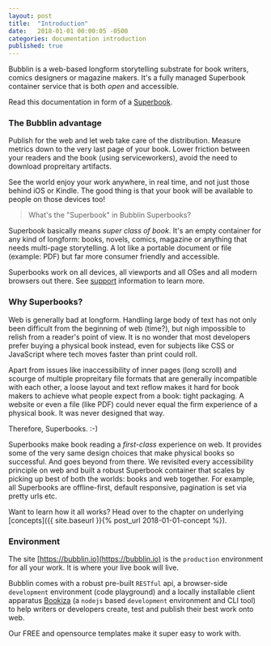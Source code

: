 ```yaml
---
layout: post
title:  "Introduction"
date:   2018-01-01 00:00:05 -0500
categories: documentation introduction
published: true
---
```


Bubblin is a web-based longform storytelling substrate for book writers, comics designers or magazine makers. It's a fully managed Superbook container service that is both *open* and accessible.

Read this documentation in form of a [Superbook](https://bubblin.io/book/official-handbook-by-marvin-danig/1).

### The Bubblin advantage
Publish for the web and let web take care of the distribution. Measure metrics down to the very last page of your book. Lower friction between your readers and the book (using serviceworkers), avoid the need to download propreitary artifacts.

See the world enjoy your work anywhere, in real time, and not just those behind iOS or Kindle. The good thing is that your book will be available to people on those devices too!

> What's the "Superbook" in Bubblin Superbooks?

Superbook basically means *super class of book*. It's an empty container for any kind of longform: books, novels, comics, magazine or anything that needs multi-page storytelling. A lot like a portable document or file (example: PDF) but far more consumer friendly and accessible.

Superbooks work on all devices, all viewports and all OSes and all modern browsers out there. See [support](https://bubblin.io/support) information to learn more.

### Why Superbooks?

Web is generally bad at longform. Handling large body of text has not only been difficult from the beginning of web (time?), but nigh impossible to relish from a reader's point of view. It is no wonder that most developers prefer buying a physical book instead, even for subjects like CSS or JavaScript where tech moves faster than print could roll.

Apart from issues like inaccessibility of inner pages (long scroll) and scourge of multiple propreitary file formats that are generally incompatible with each other, a loose layout and text reflow makes it hard for book makers to achieve what people expect from a book: tight packaging. A website or even a file (like PDF) could never equal the firm experience of a physical book. It was never designed that way.

Therefore, Superbooks. :-)

Superbooks make book reading a *first-class* experience on web. It provides some of the very same design choices that make physical books so successful. And goes beyond from there. We revisited every accessibility principle on web and built a robust Superbook container that scales by picking up best of both the worlds: books and web together. For example, all Superbooks are offline-first, default responsive, pagination is set via pretty urls etc.

Want to learn how it all works? Head over to the chapter on underlying [concepts]({{ site.baseurl }}{% post_url 2018-01-01-concept %}).

### Environment
The site [https://bubblin.io](https://bubblin.io) is the `production` environment for all your work. It is where your live book will live.

Bubblin comes with a robust pre-built `RESTful` api, a browser-side `development` environment (code playground) and a locally installable client apparatus [Bookiza](http://bookiza.io) (a `nodejs` based `development` environment and CLI tool) to help writers or developers create, test and publish their best work onto web.

Our FREE and opensource templates make it super easy to work with.
